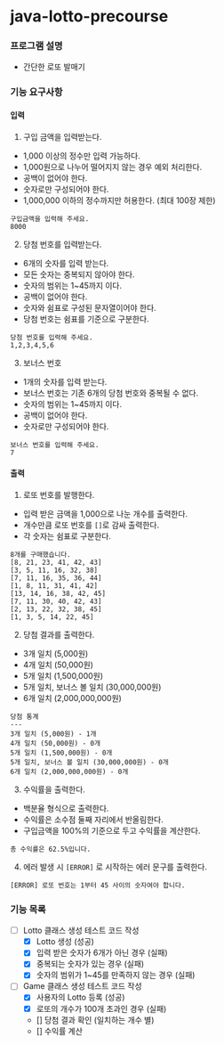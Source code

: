 # java-lotto-precourse

### 프로그램 설명
- 간단한 로또 발매기


### 기능 요구사항
#### 입력
1. 구입 금액을 입력받는다.
- 1,000 이상의 정수만 입력 가능하다.
- 1,000원으로 나누어 떨어지지 않는 경우 예외 처리한다.
- 공백이 없어야 한다.
- 숫자로만 구성되어야 한다.
- 1,000,000 이하의 정수까지만 허용한다. (최대 100장 제한)
```
구입금액을 입력해 주세요.
8000
```

2. 당첨 번호를 입력받는다.
- 6개의 숫자를 입력 받는다.
- 모든 숫자는 중복되지 않아야 한다.
- 숫자의 범위는 1~45까지 이다.
- 공백이 없어야 한다.
- 숫자와 쉼표로 구성된 문자열이어야 한다.
- 당첨 번호는 쉼표를 기준으로 구분한다.
```
당첨 번호를 입력해 주세요.
1,2,3,4,5,6
```

3. 보너스 번호
- 1개의 숫자를 입력 받는다.
- 보너스 번호는 기존 6개의 당첨 번호와 중복될 수 없다.
- 숫자의 범위는 1~45까지 이다.
- 공백이 없어야 한다.
- 숫자로만 구성되어야 한다.
```
보너스 번호를 입력해 주세요.
7
```

#### 출력
1. 로또 번호를 발행한다.
- 입력 받은 금액을 1,000으로 나눈 개수를 출력한다.
- 개수만큼 로또 번호를 `[]`로 감싸 출력한다.
- 각 숫자는 쉼표로 구분한다.
```
8개를 구매했습니다.
[8, 21, 23, 41, 42, 43] 
[3, 5, 11, 16, 32, 38] 
[7, 11, 16, 35, 36, 44] 
[1, 8, 11, 31, 41, 42] 
[13, 14, 16, 38, 42, 45] 
[7, 11, 30, 40, 42, 43] 
[2, 13, 22, 32, 38, 45] 
[1, 3, 5, 14, 22, 45]
```

2. 당첨 결과를 출력한다.
- 3개 일치 (5,000원)
- 4개 일치 (50,000원)
- 5개 일치 (1,500,000원)
- 5개 일치, 보너스 볼 일치 (30,000,000원)
- 6개 일치 (2,000,000,000원)
```
당첨 통계
---
3개 일치 (5,000원) - 1개
4개 일치 (50,000원) - 0개
5개 일치 (1,500,000원) - 0개
5개 일치, 보너스 볼 일치 (30,000,000원) - 0개
6개 일치 (2,000,000,000원) - 0개
```

3. 수익률을 출력한다. 
- 백분율 형식으로 출력한다.
- 수익률은 소수점 둘째 자리에서 반올림한다.
- 구입금액을 100%의 기준으로 두고 수익률을 계산한다.
```
총 수익률은 62.5%입니다.
```

4. 에러 발생 시 `[ERROR]` 로 시작하는 에러 문구를 출력한다.
```
[ERROR] 로또 번호는 1부터 45 사이의 숫자여야 합니다.
```

### 기능 목록
- [ ] Lotto 클래스 생성 테스트 코드 작성
    - [x] Lotto 생성 (성공)
    - [x] 입력 받은 숫자가 6개가 아닌 경우 (실패)
    - [x] 중복되는 숫자가 있는 경우 (실패)
    - [x] 숫자의 범위가 1~45를 만족하지 않는 경우 (실패)
- [ ] Game 클래스 생성 테스트 코드 작성
    - [x] 사용자의 Lotto 등록 (성공)
    - [x] 로또의 개수가 100개 초과인 경우 (실패)
    - [] 당첨 결과 확인 (일치하는 개수 별)
    - [] 수익률 계산